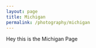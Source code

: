 ```yaml
---
layout: page
title: Michigan
permalink: /photography/michigan
---
```


Hey this is the Michigan Page
